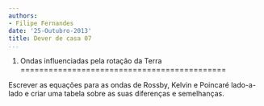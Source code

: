 ```yaml
---
authors:
- Filipe Fernandes
date: '25-Outubro-2013'
title: Dever de casa 07
...
```


1) Ondas influenciadas pela rotação da Terra
============================================

Escrever as equações para as ondas de Rossby, Kelvin e Poincaré lado-a-lado e
criar uma tabela sobre as suas diferenças e semelhanças.

